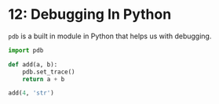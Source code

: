 # 12: Debugging In Python

`pdb` is a built in module in Python that helps us with debugging.

```py
import pdb

def add(a, b):
	pdb.set_trace()
	return a + b

add(4, 'str')
```
